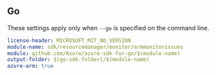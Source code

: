 ## Go

These settings apply only when `--go` is specified on the command line.

``` yaml $(go) && $(track2)
license-header: MICROSOFT_MIT_NO_VERSION
module-name: sdk/resourcemanager/monitor/armmonitorissues
module: github.com/Azure/azure-sdk-for-go/$(module-name)
output-folder: $(go-sdk-folder)/$(module-name)
azure-arm: true
```
